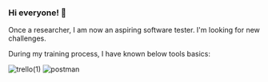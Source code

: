 
### Hi everyone! 👋  
Once a researcher, I am now an aspiring software tester.
I'm looking for new challenges.

During my training process, I have known below tools basics:

![trello(1)](https://github.com/agnieszka19882/agnieszka19882/assets/132834736/5f239bd8-6601-4427-8fd4-f1f9667c52d0) 
![postman](https://github.com/agnieszka19882/agnieszka19882/assets/132834736/202818ef-f7a4-46dd-9cd5-99e984397791)



<!--
**agnieszka19882/agnieszka19882** is a ✨ _special_ ✨ repository because its `README.md` (this file) appears on your GitHub profile.

Here are some ideas to get you started:

- 🔭 I’m currently working on ...
- 🌱 I’m currently learning ...
- 👯 I’m looking to collaborate on ...
- 🤔 I’m looking for help with ...
- 💬 Ask me about ...
- 📫 How to reach me: ...
- 😄 Pronouns: ...
- ⚡ Fun fact: ...
-->

